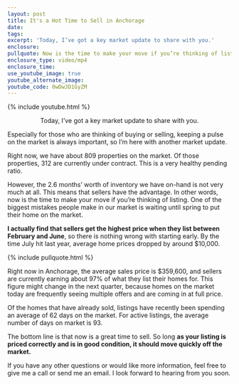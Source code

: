 ```yaml
---
layout: post
title: It's a Hot Time to Sell in Anchorage
date:
tags:
excerpt: 'Today, I’ve got a key market update to share with you.'
enclosure:
pullquote: Now is the time to make your move if you’re thinking of listing.
enclosure_type: video/mp4
enclosure_time:
use_youtube_image: true
youtube_alternate_image:
youtube_code: 0wDwJD1GyZM
---
```


{% include youtube.html %}

<center>Today, I’ve got a key market update to share with you.</center>

Especially for those who are thinking of buying or selling, keeping a pulse on the market is always important, so I’m here with another market update.

Right now, we have about 809 properties on the market. Of those properties, 312 are currently under contract. This is a very healthy pending ratio.&nbsp;

However, the 2.6 months’ worth of inventory we have on-hand is not very much at all. This means that sellers have the advantage. In other words, now is the time to make your move if you’re thinking of listing. One of the biggest mistakes people make in our market is waiting until spring to put their home on the market.&nbsp;

**I actually find that sellers get the highest price when they list between February and June**, so there is nothing wrong with starting early. By the time July hit last year, average home prices dropped by around $10,000.

{% include pullquote.html %}

Right now in Anchorage, the average sales price is $359,600, and sellers are currently earning about 97% of what they list their homes for. This figure might change in the next quarter, because homes on the market today are frequently seeing multiple offers and are coming in at full price.&nbsp;

Of the homes that have already sold, listings have recently been spending an average of 62 days on the market. For active listings, the average number of days on market is 93.&nbsp;

The bottom line is that now is a great time to sell. So long **as your listing is priced correctly and is in good condition, it should move quickly off the market.**

If you have any other questions or would like more information, feel free to give me a call or send me an email. I look forward to hearing from you soon.<br>&nbsp;